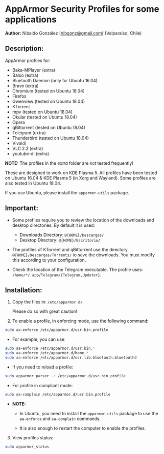 
# AppArmor Security Profiles for some applications

**Author:** Nibaldo González (<nibgonz@gmail.com>) (Valparaíso, Chile)

## Description:

AppArmor profiles for:
* Baka-MPlayer (extra)
* Baloo (extra)
* Bluetooth Daemon (only for Ubuntu 16.04)
* Brave (extra)
* Chromium (tested on Ubuntu 18.04)
* Firefox
* Gwenview (tested on Ubuntu 18.04)
* KTorrent
* mpv (tested on Ubuntu 18.04)
* Okular (tested on Ubuntu 18.04)
* Opera
* qBittorrent (tested on Ubuntu 18.04)
* Telegram (extra)
* Thunderbird (tested on Ubuntu 18.04)
* Vivaldi
* VLC 2.2 (extra)
* youtube-dl (extra)

**NOTE:** The profiles in the *extra* folder are not tested frequently!

These are designed to work on KDE Plasma 5. 
All profiles have been tested on Ubuntu 16.04 & KDE Plasma 5 (in Xorg and Wayland). 
Some profiles are also tested in Ubuntu 18.04.

If you use Ubuntu, please install the `apparmor-utils` package.

## Important:

* Some profiles require you to review the location of the downloads and desktop directories. By default it is used:
	* Downloads Directory: `@{HOME}/Descargas/`
	* Desktop Directory: `@{HOME}/Escritorio/`
	
* The profiles of KTorrent and qBittorrent use the directory `@{HOME}/Descargas/Torrents/` to save the downloads. You must modify this according to your configuration.

* Check the location of the Telegram executable. The profile uses: `/home/*/.app/Telegram/{Telegram,Updater}`.

## Installation:

1. Copy the files in: `/etc/apparmor.d/`
	
	Please do so with great caution!
	
2. To enable a profile, in enforcing mode, use the following command:
```bash
sudo aa-enforce /etc/apparmor.d/usr.bin.profile
```

* For example, you can use:
```bash
sudo aa-enforce /etc/apparmor.d/usr.bin.*
sudo aa-enforce /etc/apparmor.d/home.*
sudo aa-enforce /etc/apparmor.d/usr.lib.bluetooth.bluetoothd
```

* If you need to reload a profile:
```bash
sudo apparmor_parser -r /etc/apparmor.d/usr.bin.profile
```

* For profile in compliant mode:
```bash
sudo aa-complain /etc/apparmor.d/usr.bin.profile
```
	
* **NOTE:**
	* In Ubuntu, you need to install the `apparmor-utils` package to use the `aa-enforce` and `aa-complain` commands.
	
	* It is also enough to restart the computer to enable the profiles.
	
3. View profiles status: 
```bash
sudo apparmor_status
```
